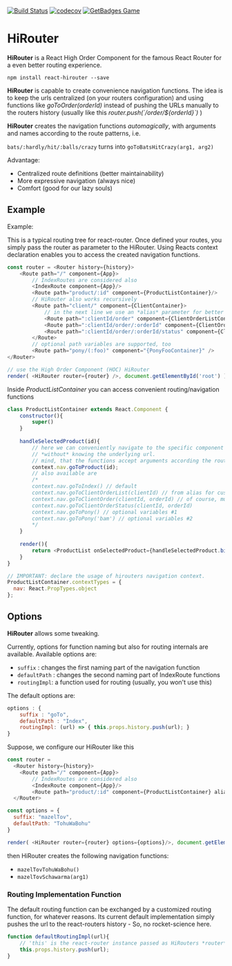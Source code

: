 [![Build Status](https://travis-ci.org/ohager/hirouter.svg?branch=master)](https://travis-ci.org/ohager/hirouter)
[![codecov](https://codecov.io/gh/ohager/hirouter/branch/master/graph/badge.svg)](https://codecov.io/gh/ohager/hirouter)
[![GetBadges Game](https://ohager-hirouter.getbadges.io/shield/company/ohager-hirouter/user/8773)](https://ohager-hirouter.getbadges.io/?ref=shield-player)

# HiRouter
__HiRouter__ is a React High Order Component for the famous React Router for a even better routing experience.

```
npm install react-hirouter --save
```

__HiRouter__ is capable to create convenience navigation functions.
The idea is to keep the urls centralized (on your routers configuration) and using
functions like _goToOrder(orderId)_ instead of pushing the URLs manually to the routers
history (usually like this _router.push(\`/order/${orderId}\`)_ )

__HiRouter__ creates the navigation functions _automagically_, with arguments and names according to the
route patterns, i.e.

`bats/:hardly/hit/:balls/crazy` turns into `goToBatsHitCrazy(arg1, arg2)`

Advantage:
 - Centralized route definitions (better maintainability)
 - More expressive navigation (always nice)
 - Comfort (good for our lazy souls)

## Example

Example:

This is a typical routing tree for react-router. Once defined your routes,
you simply pass the router as parameter to the HiRouter. 
Using Reacts context declaration enables you to access the created navigation functions. 

```js
const router = <Router history={history}>
    <Route path="/" component={App}>
        // IndexRoutes are considered also
        <IndexRoute component={App}/>
	    <Route path="product/:id" component={ProductListContainer}/>
	    // HiRouter also works recursively
	    <Route path="client/" component={ClientContainer}>
	        // in the next line we use an *alias* parameter for better naming
	        <Route path=":clientId/order" component={ClientOrderListContainer} alias="ClientOrderList" />	        
	        <Route path=":clientId/order/:orderId" component={ClientOrder} />	        
	        <Route path=":clientId/order/:orderId/status" component={ClientOrderStatus} />	        
	    </Route>
	    // optional path variables are supported, too
	    <Route path="pony/(:foo)" component="{PonyFooContainer}" />	    
</Router>

// use the High Order Component (HOC) HiRouter
render( <HiRouter router={router} />, document.getElementById('root') )
```

Inside _ProductListContainer_ you can access convenient routing/navigation functions

```js
class ProductListContainer extends React.Component {
	constructor(){
		super() 
	}
	
	handleSelectedProduct(id){
	    // here we can conveniently navigate to the specific component
	    // *without* knowing the underlying url.
	    // mind, that the functions accept arguments according the routes pattern
		context.nav.goToProduct(id);
		// also available are
		/*
		context.nav.goToIndex() // default		
		context.nav.goToClientOrderList(clientId) // from alias for customized naming
		context.nav.goToClientOrder(clientId, orderId) // of course, multiple args!
		context.nav.goToClientOrderStatus(clientId, orderId)		
		context.nav.goToPony() // optional variables #1		
		context.nav.goToPony('bam') // optional variables #2		
		*/
	}
	
	render(){
		return <ProductList onSelectedProduct={handleSelectedProduct.bind(this)} />
	}
}

// IMPORTANT: declare the usage of hirouters navigation context.
ProductListContainer.contextTypes = {
  nav: React.PropTypes.object
};

```


## Options

__HiRouter__ allows some tweaking. 

Currently, options for function naming but also for routing internals are available.
Available options are:

- `suffix` : changes the first naming part of the navigation function
- `defaultPath` : changes the second naming part of IndexRoute functions
- `routingImpl`: a function used for routing (usually, you won't use this)

The default options are:

```js
options : {
    suffix : "goTo",
    defaultPath : "Index",
    routingImpl: (url) => { this.props.history.push(url); }
}
```

Suppose, we configure our HiRouter like this


```js
const router = 
  <Router history={history}>
    <Route path="/" component={App}>
        // IndexRoutes are considered also
        <IndexRoute component={App}/>
	    <Route path="product/:id" component={ProductListContainer} alias="Schawarma"/>
  </Router>

const options = {
  suffix: "mazelTov",
  defaultPath: "TohuWaBohu"
}

render( <HiRouter router={router} options={options}/>, document.getElementById('root') );
```

then HiRouter creates the following navigation functions:

- `mazelTovTohuWaBohu()`
- `mazelTovSchawarma(arg1)`

### Routing Implementation Function

The default routing function can be exchanged by a customized routing function, for whatever reasons.
Its current default implementation simply pushes the url to the react-routers history - So, no rocket-science here. 

```javascript
function defaultRoutingImpl(url){
	// 'this' is the react-router instance passed as HiRouters *router* property
	this.props.history.push(url);
}
```
